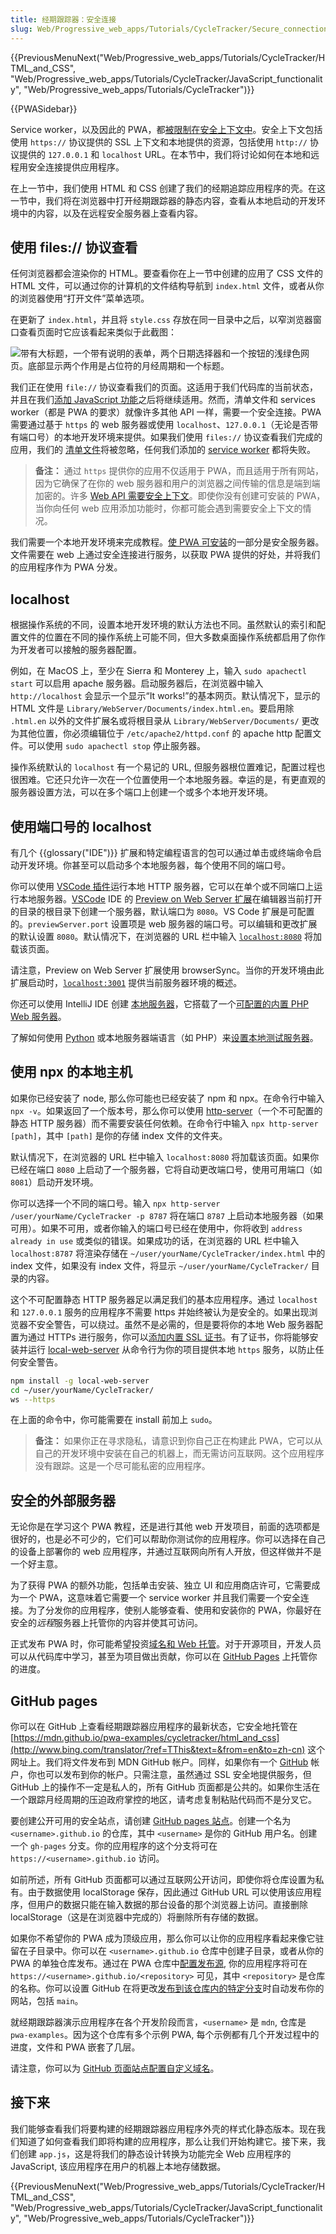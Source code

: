 ```yaml
---
title: 经期跟踪器：安全连接
slug: Web/Progressive_web_apps/Tutorials/CycleTracker/Secure_connection
---
```


{{PreviousMenuNext("Web/Progressive_web_apps/Tutorials/CycleTracker/HTML_and_CSS", "Web/Progressive_web_apps/Tutorials/CycleTracker/JavaScript_functionality", "Web/Progressive_web_apps/Tutorials/CycleTracker")}}

{{PWASidebar}}

Service worker，以及因此的 PWA，都[被限制在安全上下文中](/zh-CN/docs/Web/Security/Secure_Contexts/features_restricted_to_secure_contexts)。安全上下文包括使用 `https://` 协议提供的 SSL 上下文和本地提供的资源，包括使用 `http://` 协议提供的 `127.0.0.1` 和 `localhost` URL。在本节中，我们将讨论如何在本地和远程用安全连接提供应用程序。

在上一节中，我们使用 HTML 和 CSS 创建了我们的经期追踪应用程序的壳。在这一节中，我们将在浏览器中打开经期跟踪器的静态内容，查看从本地启动的开发环境中的内容，以及在远程安全服务器上查看内容。

## 使用 files:// 协议查看

任何浏览器都会渲染你的 HTML。要查看你在上一节中创建的应用了 CSS 文件的 HTML 文件，可以通过你的计算机的文件结构导航到 `index.html` 文件，或者从你的浏览器使用“打开文件”菜单选项。

在更新了 `index.html`，并且将 `style.css` 存放在同一目录中之后，以窄浏览器窗口查看页面时它应该看起来类似于此截图：

![带有大标题，一个带有说明的表单，两个日期选择器和一个按钮的浅绿色网页。底部显示两个作用是占位符的月经周期和一个标题。](filefile.jpg)

我们正在使用 `file://` 协议查看我们的页面。这适用于我们代码库的当前状态，并且在我们[添加 JavaScript 功能](/zh-CN/docs/Web/Progressive_web_apps/Tutorials/CycleTracker/JavaScript_functionality)之后将继续适用。然而，清单文件和 services worker（都是 PWA 的要求）就像许多其他 API 一样，需要一个安全连接。PWA 需要通过基于 `https` 的 web 服务器或使用 `localhost`、`127.0.0.1`（无论是否带有端口号）的本地开发环境来提供。如果我们使用 `files://` 协议查看我们完成的应用，我们的 [清单文件](/zh-CN/docs/Web/Progressive_web_apps/Tutorials/CycleTracker/Manifest_file)将被忽略，任何我们添加的 [service worker](/zh-CN/docs/Web/Progressive_web_apps/Tutorials/CycleTracker/Service_workers) 都将失败。

> **备注：** 通过 `https` 提供你的应用不仅适用于 PWA，而且适用于所有网站，因为它确保了在你的 web 服务器和用户的浏览器之间传输的信息是端到端加密的。许多 [Web API 需要安全上下文](/zh-CN/docs/Web/Security/Secure_Contexts/features_restricted_to_secure_contexts)。即使你没有创建可安装的 PWA，当你向任何 web 应用添加功能时，你都可能会遇到需要安全上下文的情况。

我们需要一个本地开发环境来完成教程。[使 PWA 可安装](/zh-CN/docs/Web/Progressive_web_apps/Guides/Making_PWAs_installable)的一部分是安全服务器。文件需要在 web 上通过安全连接进行服务，以获取 PWA 提供的好处，并将我们的应用程序作为 PWA 分发。

## localhost

根据操作系统的不同，设置本地开发环境的默认方法也不同。虽然默认的索引和配置文件的位置在不同的操作系统上可能不同，但大多数桌面操作系统都启用了你作为开发者可以接触的服务器配置。

例如，在 MacOS 上，至少在 Sierra 和 Monterey 上，输入 `sudo apachectl start` 可以启用 apache 服务器。启动服务器后，在浏览器中输入 `http://localhost` 会显示一个显示“It works!”的基本网页。默认情况下，显示的 HTML 文件是 `Library/WebServer/Documents/index.html.en`。要启用除 `.html.en` 以外的文件扩展名或将根目录从 `Library/WebServer/Documents/` 更改为其他位置，你必须编辑位于 `/etc/apache2/httpd.conf` 的 apache http 配置文件。可以使用 `sudo apachectl stop` 停止服务器。

操作系统默认的 `localhost` 有一个易记的 URL, 但服务器根位置难记，配置过程也很困难。它还只允许一次在一个位置使用一个本地服务器。幸运的是，有更直观的服务器设置方法，可以在多个端口上创建一个或多个本地开发环境。

## 使用端口号的 localhost

有几个 {{glossary("IDE")}} 扩展和特定编程语言的包可以通过单击或终端命令启动开发环境。你甚至可以启动多个本地服务器，每个使用不同的端口号。

你可以使用 [VSCode 插件](/zh-CN/docs/Learn/Common_questions/Tools_and_setup/set_up_a_local_testing_server#使用文本编辑器的拓展)运行本地 HTTP 服务器，它可以在单个或不同端口上运行本地服务器。[VSCode](https://code.visualstudio.com/download) IDE 的 [Preview on Web Server 扩展](https://marketplace.visualstudio.com/items?itemName=yuichinukiyama.vscode-preview-server)在编辑器当前打开的目录的根目录下创建一个服务器，默认端口为 `8080`。VS Code 扩展是可配置的。`previewServer.port` 设置项是 web 服务器的端口号。可以编辑和更改扩展的默认设置 `8080`。默认情况下，在浏览器的 URL 栏中输入 [`localhost:8080`](/) 将加载该页面。

请注意，Preview on Web Server 扩展使用 browserSync。当你的开发环境由此扩展启动时，[`localhost:3001`](/) 提供当前服务器环境的概述。

你还可以使用 IntelliJ IDE 创建 [本地服务器](https://www.jetbrains.com/help/idea/creating-local-server-configuration.html)，它搭载了一个[可配置的内置 PHP Web 服务器](https://www.jetbrains.com/help/idea/php-built-in-web-server.html#configuring-built-in-web-server)。

了解如何使用 [Python](/zh-CN/docs/Learn/Common_questions/Tools_and_setup/set_up_a_local_testing_server#使用_Python) 或本地服务器端语言（如 PHP）来[设置本地测试服务器](/zh-CN/docs/Learn/Common_questions/Tools_and_setup/set_up_a_local_testing_server#在本地运行服务器端语言)。

## 使用 npx 的本地主机

如果你已经安装了 node, 那么你可能也已经安装了 npm 和 npx。在命令行中输入 `npx -v`。如果返回了一个版本号，那么你可以使用 [http-server](https://www.npmjs.com/package/http-server)（一个不可配置的静态 HTTP 服务器）而不需要安装任何依赖。在命令行中输入 `npx http-server [path]`，其中 `[path]` 是你的存储 index 文件的文件夹。

默认情况下，在浏览器的 URL 栏中输入 `localhost:8080` 将加载该页面。如果你已经在端口 `8080` 上启动了一个服务器，它将自动更改端口号，使用可用端口（如 `8081`）启动开发环境。

你可以选择一个不同的端口号。输入 `npx http-server /user/yourName/CycleTracker -p 8787` 将在端口 `8787` 上启动本地服务器（如果可用）。如果不可用，或者你输入的端口号已经在使用中，你将收到 `address already in use` 或类似的错误。如果成功的话，在浏览器的 URL 栏中输入 `localhost:8787` 将渲染存储在 `~/user/yourName/CycleTracker/index.html` 中的 index 文件，如果没有 index 文件，将显示 `~/user/yourName/CycleTracker/` 目录的内容。

这个不可配置静态 HTTP 服务器足以满足我们的基本应用程序。通过 `localhost` 和 `127.0.0.1` 服务的应用程序不需要 https 并始终被认为是安全的。如果出现浏览器不安全警告，可以绕过。虽然不是必需的，但是要将你的本地 Web 服务器配置为通过 HTTPs 进行服务，你可以[添加内置 SSL 证书](https://github.com/lwsjs/local-web-server/wiki/How-to-get-the-%22green-padlock%22-using-the-built-in-certificate)。有了证书，你将能够安装并运行 [local-web-server](<https://github.com/lwsjs/local-web-server/wiki/How-to-launch-a-secure-local-web-server-(HTTPS)>) 从命令行为你的项目提供本地 `https` 服务，以防止任何安全警告。

```bash
npm install -g local-web-server
cd ~/user/yourName/CycleTracker/
ws --https
```

在上面的命令中，你可能需要在 install 前加上 `sudo`。

> **备注：** 如果你正在寻求隐私，请意识到你自己正在构建此 PWA，它可以从自己的开发环境中安装在自己的机器上，而无需访问互联网。这个应用程序没有跟踪。这是一个尽可能私密的应用程序。

## 安全的外部服务器

无论你是在学习这个 PWA 教程，还是进行其他 web 开发项目，前面的选项都是很好的，也是必不可少的，它们可以帮助你测试你的应用程序。你可以选择在自己的设备上部署你的 web 应用程序，并通过互联网向所有人开放，但这样做并不是一个好主意。

为了获得 PWA 的额外功能，包括单击安装、独立 UI 和应用商店许可，它需要成为一个 PWA，这意味着它需要一个 service worker 并且我们需要一个安全连接。为了分发你的应用程序，使别人能够查看、使用和安装你的 PWA，你最好在安全的*远程*服务器上托管你的内容并使其可访问。

正式发布 PWA 时，你可能希望投资[域名和 Web 托管](/zh-CN/docs/Learn/Common_questions/Tools_and_setup/How_much_does_it_cost#托管)。对于开源项目，开发人员可以从代码库中学习，甚至为项目做出贡献，你可以在 [GitHub Pages](https://pages.github.com/) 上托管你的进度。

## GitHub pages

你可以在 GitHub 上查看经期跟踪器应用程序的最新状态，它安全地托管在 [https://mdn.github.io/pwa-examples/cycletracker/html_and_css](http://www.bing.com/translator/?ref=TThis&text=&from=en&to=zh-cn) 这个网址上。我们将文件发布到 MDN GitHub 帐户。同样，如果你有一个 [GitHub](https://github.com) 帐户，你也可以发布到你的帐户。只需注意，虽然通过 SSL 安全地提供服务，但 GitHub 上的操作不一定是私人的，所有 GitHub 页面都是公共的。如果你生活在一个跟踪月经周期的压迫政府掌控的地区，请考虑复制粘贴代码而不是分叉它。

要创建公开可用的安全站点，请创建 [GitHub pages 站点](https://docs.github.com/en/pages/getting-started-with-github-pages/creating-a-github-pages-site)。创建一个名为 `<username>.github.io` 的仓库，其中 `<username>` 是你的 GitHub 用户名。创建一个 `gh-pages` 分支。你的应用程序的这个分支将可在 `https://<username>.github.io` 访问。

如前所述，所有 GitHub 页面都可以通过互联网公开访问，即使你将仓库设置为私有。由于数据使用 localStorage 保存，因此通过 GitHub URL 可以使用该应用程序，但用户的数据只能在输入数据的那台设备的那个浏览器上访问。直接删除 localStorage（这是在浏览器中完成的）将删除所有存储的数据。

如果你不希望你的 PWA 成为顶级应用，那么你可以让你的应用程序看起来像它驻留在子目录中。你可以在 `<username>.github.io` 仓库中创建子目录，或者从你的 PWA 的单独仓库发布。通过在 PWA 仓库中[配置发布源](https://docs.github.com/en/pages/getting-started-with-github-pages/configuring-a-publishing-source-for-your-github-pages-site), 你的应用程序将可在 `https://<username>.github.io/<repository>` 可见，其中 `<repository>` 是仓库的名称。你可以设置 GitHub 在将更改[发布到该仓库内的特定分支](https://docs.github.com/zh/pages/getting-started-with-github-pages/configuring-a-publishing-source-for-your-github-pages-site#publishing-from-a-branch)时自动发布你的网站，包括 `main`。

就经期跟踪器演示应用程序在各个开发阶段而言，`<username>` 是 `mdn`, 仓库是 `pwa-examples`。因为这个仓库有多个示例 PWA, 每个示例都有几个开发过程中的进度，文件和 PWA 嵌套了几层。

请注意，你可以为 [GitHub 页面站点配置自定义域名](https://docs.github.com/en/pages/configuring-a-custom-domain-for-your-github-pages-site)。

## 接下来

我们能够查看我们将要构建的经期跟踪器应用程序外壳的样式化静态版本。现在我们知道了如何查看我们即将构建的应用程序，那么让我们开始构建它。接下来，我们创建 `app.js`，这是将我们的静态设计转换为功能完全 Web 应用程序的 JavaScript, 该应用程序在用户的机器上本地存储数据。

{{PreviousMenuNext("Web/Progressive_web_apps/Tutorials/CycleTracker/HTML_and_CSS", "Web/Progressive_web_apps/Tutorials/CycleTracker/JavaScript_functionality", "Web/Progressive_web_apps/Tutorials/CycleTracker")}}
